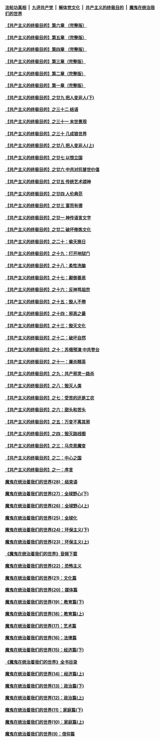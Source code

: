 ####  [法轮功真相](../../../../basic/blob/master/README.md?t=04151231) &nbsp;|&nbsp; [九评共产党](../../../../9ping.md/blob/master/README.md?t=04151231) &nbsp;|&nbsp; [解体党文化](../../../../jtdwh.md/blob/master/README.md?t=04151231)  &nbsp;|&nbsp; [共产主义的终极目的](../../../../gczydzjmd.md/blob/master/README.md?t=04151231) &nbsp;|&nbsp; [魔鬼在统治我们的世界](../../../../mgztzwmdsj.md/blob/master/README.md?t=04151231) 

#### [【共产主义的终极目的】第六章 （完整版）](../pages/nsc422/n11428913.md?t=04151231) 

#### [【共产主义的终极目的】第五章 （完整版）](../pages/nsc422/n11428912.md?t=04151231) 

#### [【共产主义的终极目的】第四章 （完整版）](../pages/nsc422/n11428907.md?t=04151231) 

#### [【共产主义的终极目的】第三章（完整版）](../pages/nsc422/n11428848.md?t=04151231) 

#### [【共产主义的终极目的】第二章（完整版）](../pages/nsc422/n11428831.md?t=04151231) 

#### [【共产主义的终极目的】第一章（完整版）](../pages/nsc422/n11417651.md?t=04151231) 

#### [【共产主义的终极目的】之廿九 把人变非人(下)](../pages/nsc422/n11344140.md?t=04151231) 

#### [【共产主义的终极目的】之三十二 结语](../pages/nsc422/n11360535.md?t=04151231) 

#### [【共产主义的终极目的】之三十一 末世景观](../pages/nsc422/n11351129.md?t=04151231) 

#### [【共产主义的终极目的】之三十 几成狼世界](../pages/nsc422/n11348280.md?t=04151231) 

#### [【共产主义的终极目的】之廿八 把人变非人(上)](../pages/nsc422/n11340492.md?t=04151231) 

#### [【共产主义的终极目的】之廿七 以恨立国](../pages/nsc422/n11336944.md?t=04151231) 

#### [【共产主义的终极目的】之廿六 中共对抗普世价值](../pages/nsc422/n11324785.md?t=04151231) 

#### [【共产主义的终极目的】之廿五 传统艺术颂神](../pages/nsc422/n11296396.md?t=04151231) 

#### [【共产主义的终极目的】之廿四 人伦典范](../pages/nsc422/n11296397.md?t=04151231) 

#### [【共产主义的终极目的】之廿三 富而有德](../pages/nsc422/n11283598.md?t=04151231) 

#### [【共产主义的终极目的】之廿一 神传语言文字](../pages/nsc422/n11263265.md?t=04151231) 

#### [【共产主义的终极目的】之廿二 破坏修炼文化](../pages/nsc422/n11245728.md?t=04151231) 

#### [【共产主义的终极目的】之二十：偷天换日](../pages/nsc422/n11238846.md?t=04151231) 

#### [【共产主义的终极目的】之十九：打开地狱门](../pages/nsc422/n11206376.md?t=04151231) 

#### [【共产主义的终极目的】之十八：柔性洗脑](../pages/nsc422/n11199994.md?t=04151231) 

#### [【共产主义的终极目的】之十七：颠倒善恶](../pages/nsc422/n11179782.md?t=04151231) 

#### [【共产主义的终极目的】之十六：反神骂祖宗](../pages/nsc422/n11166798.md?t=04151231) 

#### [【共产主义的终极目的】之十五：毁人不倦](../pages/nsc422/n11166792.md?t=04151231) 

#### [【共产主义的终极目的】之十四：邪恶之最](../pages/nsc422/n11150249.md?t=04151231) 

#### [【共产主义的终极目的】之十三：毁灭文化](../pages/nsc422/n11135227.md?t=04151231) 

#### [【共产主义的终极目的】之十二：破坏自然](../pages/nsc422/n11135214.md?t=04151231) 

#### [【共产主义的终极目的】之十：苏俄预演 中共登台](../pages/nsc422/n11118424.md?t=04151231) 

#### [【共产主义的终极目的】之十一：屠杀精英](../pages/nsc422/n11118442.md?t=04151231) 

#### [【共产主义的终极目的】之九：共产邪灵一路杀](../pages/nsc422/n11114139.md?t=04151231) 

#### [【共产主义的终极目的】之八：毁灭人类](../pages/nsc422/n11108503.md?t=04151231) 

#### [【共产主义的终极目的】之七：受苦的还是工农](../pages/nsc422/n11101809.md?t=04151231) 

#### [【共产主义的终极目的】之六：甜头和苦头](../pages/nsc422/n11096971.md?t=04151231) 

#### [【共产主义的终极目的】之五：万变不离其邪](../pages/nsc422/n11091285.md?t=04151231) 

#### [【共产主义的终极目的】之四：毁灭路线图](../pages/nsc422/n11086284.md?t=04151231) 

#### [【共产主义的终极目的】之三：马克思魔变](../pages/nsc422/n11061941.md?t=04151231) 

#### [【共产主义的终极目的】之二：中心之国](../pages/nsc422/n11047728.md?t=04151231) 

#### [【共产主义的终极目的】之一：序言](../pages/nsc422/n11086077.md?t=04151231) 

#### [魔鬼在统治着我们的世界(28)：结束语](../pages/nsc422/n10936246.md?t=04151231) 

#### [魔鬼在统治着我们的世界(27)：全球野心(下)](../pages/nsc422/n10928319.md?t=04151231) 

#### [魔鬼在统治着我们的世界(26)：全球野心(上)](../pages/nsc422/n10900318.md?t=04151231) 

#### [魔鬼在统治着我们的世界(25)：全球化](../pages/nsc422/n10788205.md?t=04151231) 

#### [魔鬼在统治着我们的世界(24)：环保主义(下)](../pages/nsc422/n10695307.md?t=04151231) 

#### [魔鬼在统治着我们的世界(23)：环保主义(上)](../pages/nsc422/n10688613.md?t=04151231) 

#### [《魔鬼在统治着我们的世界》音频下载](../pages/nsc422/n10635553.md?t=04151231) 

#### [魔鬼在统治着我们的世界(22)：恐怖主义](../pages/nsc422/n10614727.md?t=04151231) 

#### [魔鬼在统治着我们的世界(21)：文化篇](../pages/nsc422/n10597706.md?t=04151231) 

#### [魔鬼在统治着我们的世界(20)：媒体篇](../pages/nsc422/n10586579.md?t=04151231) 

#### [魔鬼在统治着我们的世界(19)：教育篇(下)](../pages/nsc422/n10564808.md?t=04151231) 

#### [魔鬼在统治着我们的世界(18)：教育篇(上)](../pages/nsc422/n10526970.md?t=04151231) 

#### [魔鬼在统治着我们的世界(17)：艺术篇](../pages/nsc422/n10499093.md?t=04151231) 

#### [魔鬼在统治着我们的世界(16)：法律篇](../pages/nsc422/n10485969.md?t=04151231) 

#### [魔鬼在统治着我们的世界(15)：经济篇(下)](../pages/nsc422/n10469975.md?t=04151231) 

#### [《魔鬼在统治着我们的世界》全书目录](../pages/nsc422/n10464261.md?t=04151231) 

#### [魔鬼在统治着我们的世界(14)：经济篇(上)](../pages/nsc422/n10457370.md?t=04151231) 

#### [魔鬼在统治着我们的世界(13)：政治篇(下)](../pages/nsc422/n10448270.md?t=04151231) 

#### [魔鬼在统治着我们的世界(12)：政治篇(上)](../pages/nsc422/n10444576.md?t=04151231) 

#### [魔鬼在统治着我们的世界(11)：家庭篇(下)](../pages/nsc422/n10440961.md?t=04151231) 

#### [魔鬼在统治着我们的世界(10)：家庭篇(上)](../pages/nsc422/n10435448.md?t=04151231) 

#### [魔鬼在统治着我们的世界(9)：信仰篇](../pages/nsc422/n10432159.md?t=04151231) 

